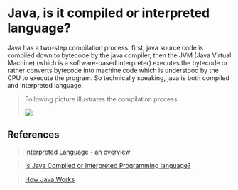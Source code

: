 # Java, is it compiled or interpreted language?

Java has a two-step compilation process. first, java source code is compiled down to bytecode by the java compiler, then the JVM (Java Virtual Machine) (which is a software-based interpreter) executes the bytecode or rather converts bytecode into machine code which is understood by the CPU to execute the program. So technically speaking, java is both compiled and interpreted language.

> Following picture illustrates the compilation process:
>
> ![](https://3.bp.blogspot.com/-CjGEntcadvM/ThpXujXzqzI/AAAAAAAAADM/e24mlCN-Ego/s400/java-compiler.gif)

## References

> [Interpreted Language - an overview](https://www.sciencedirect.com/topics/engineering/interpreted-language#:~:text=Java%20can%20be%20considered%20both,usually%20a%20software%2Dbased%20interpreter.)

> [Is Java Compiled or Interpreted Programming language?](https://javarevisited.blogspot.com/2014/06/is-java-interpreted-or-compiled-programming-language.html#axzz6jdf89SqB)

> [How Java Works](https://www.cs.cmu.edu/~jcarroll/15-100-s05/supps/basics/history.html)
